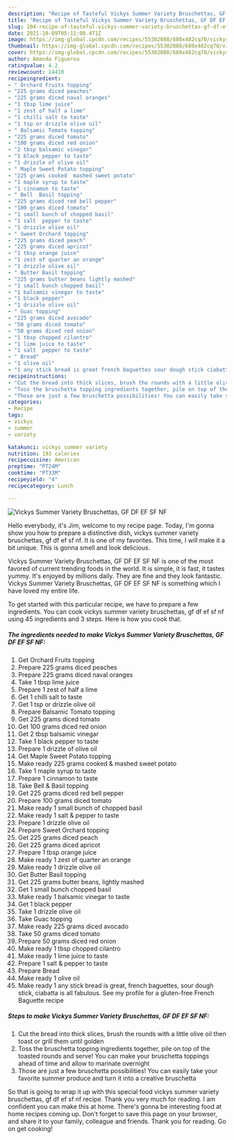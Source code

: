 ```yaml
---
description: "Recipe of Tasteful Vickys Summer Variety Bruschettas, GF DF EF SF NF"
title: "Recipe of Tasteful Vickys Summer Variety Bruschettas, GF DF EF SF NF"
slug: 104-recipe-of-tasteful-vickys-summer-variety-bruschettas-gf-df-ef-sf-nf
date: 2021-10-09T05:11:08.471Z
image: https://img-global.cpcdn.com/recipes/55302088/680x482cq70/vickys-summer-variety-bruschettas-gf-df-ef-sf-nf-recipe-main-photo.jpg
thumbnail: https://img-global.cpcdn.com/recipes/55302088/680x482cq70/vickys-summer-variety-bruschettas-gf-df-ef-sf-nf-recipe-main-photo.jpg
cover: https://img-global.cpcdn.com/recipes/55302088/680x482cq70/vickys-summer-variety-bruschettas-gf-df-ef-sf-nf-recipe-main-photo.jpg
author: Amanda Figueroa
ratingvalue: 4.2
reviewcount: 14410
recipeingredient:
- " Orchard Fruits topping"
- "225 grams diced peaches"
- "225 grams diced naval oranges"
- "1 tbsp lime juice"
- "1 zest of half a lime"
- "1 chilli salt to taste"
- "1 tsp or drizzle olive oil"
- " Balsamic Tomato topping"
- "225 grams diced tomato"
- "100 grams diced red onion"
- "2 tbsp balsamic vinegar"
- "1 black pepper to taste"
- "1 drizzle of olive oil"
- " Maple Sweet Potato topping"
- "225 grams cooked  mashed sweet potato"
- "1 maple syrup to taste"
- "1 cinnamon to taste"
- " Bell  Basil topping"
- "225 grams diced red bell pepper"
- "100 grams diced tomato"
- "1 small bunch of chopped basil"
- "1 salt  pepper to taste"
- "1 drizzle olive oil"
- " Sweet Orchard topping"
- "225 grams diced peach"
- "225 grams diced apricot"
- "1 tbsp orange juice"
- "1 zest of quarter an orange"
- "1 drizzle olive oil"
- " Butter Basil topping"
- "225 grams butter beans lightly mashed"
- "1 small bunch chopped basil"
- "1 balsamic vinegar to taste"
- "1 black pepper"
- "1 drizzle olive oil"
- " Guac topping"
- "225 grams diced avocado"
- "50 grams diced tomato"
- "50 grams diced red onion"
- "1 tbsp chopped cilantro"
- "1 lime juice to taste"
- "1 salt  pepper to taste"
- " Bread"
- "1 olive oil"
- "1 any stick bread is great french baguettes sour dough stick ciabatta is all fabulous See my profile for a glutenfree French Baguette recipe"
recipeinstructions:
- "Cut the bread into thick slices, brush the rounds with a little olive oil then toast or grill them until golden"
- "Toss the bruschetta topping ingredients together, pile on top of the toasted rounds and serve! You can make your bruschetta toppings ahead of time and allow to marinate overnight"
- "Those are just a few bruschetta possibilities! You can easily take your favorite summer produce and turn it into a creative bruschetta"
categories:
- Recipe
tags:
- vickys
- summer
- variety

katakunci: vickys summer variety 
nutrition: 193 calories
recipecuisine: American
preptime: "PT24M"
cooktime: "PT33M"
recipeyield: "4"
recipecategory: Lunch

---
```



![Vickys Summer Variety Bruschettas, GF DF EF SF NF](https://img-global.cpcdn.com/recipes/55302088/680x482cq70/vickys-summer-variety-bruschettas-gf-df-ef-sf-nf-recipe-main-photo.jpg)

Hello everybody, it's Jim, welcome to my recipe page. Today, I'm gonna show you how to prepare a distinctive dish, vickys summer variety bruschettas, gf df ef sf nf. It is one of my favorites. This time, I will make it a bit unique. This is gonna smell and look delicious.

Vickys Summer Variety Bruschettas, GF DF EF SF NF is one of the most favored of current trending foods in the world. It is simple, it is fast, it tastes yummy. It's enjoyed by millions daily. They are fine and they look fantastic. Vickys Summer Variety Bruschettas, GF DF EF SF NF is something which I have loved my entire life.




To get started with this particular recipe, we have to prepare a few ingredients. You can cook vickys summer variety bruschettas, gf df ef sf nf using 45 ingredients and 3 steps. Here is how you cook that.

<!--inarticleads1-->

##### The ingredients needed to make Vickys Summer Variety Bruschettas, GF DF EF SF NF:

1. Get  Orchard Fruits topping
1. Prepare 225 grams diced peaches
1. Prepare 225 grams diced naval oranges
1. Take 1 tbsp lime juice
1. Prepare 1 zest of half a lime
1. Get 1 chilli salt to taste
1. Get 1 tsp or drizzle olive oil
1. Prepare  Balsamic Tomato topping
1. Get 225 grams diced tomato
1. Get 100 grams diced red onion
1. Get 2 tbsp balsamic vinegar
1. Take 1 black pepper to taste
1. Prepare 1 drizzle of olive oil
1. Get  Maple Sweet Potato topping
1. Make ready 225 grams cooked &amp; mashed sweet potato
1. Take 1 maple syrup to taste
1. Prepare 1 cinnamon to taste
1. Take  Bell &amp; Basil topping
1. Get 225 grams diced red bell pepper
1. Prepare 100 grams diced tomato
1. Make ready 1 small bunch of chopped basil
1. Make ready 1 salt &amp; pepper to taste
1. Prepare 1 drizzle olive oil
1. Prepare  Sweet Orchard topping
1. Get 225 grams diced peach
1. Get 225 grams diced apricot
1. Prepare 1 tbsp orange juice
1. Make ready 1 zest of quarter an orange
1. Make ready 1 drizzle olive oil
1. Get  Butter Basil topping
1. Get 225 grams butter beans, lightly mashed
1. Get 1 small bunch chopped basil
1. Make ready 1 balsamic vinegar to taste
1. Get 1 black pepper
1. Take 1 drizzle olive oil
1. Take  Guac topping
1. Make ready 225 grams diced avocado
1. Take 50 grams diced tomato
1. Prepare 50 grams diced red onion
1. Make ready 1 tbsp chopped cilantro
1. Make ready 1 lime juice to taste
1. Prepare 1 salt &amp; pepper to taste
1. Prepare  Bread
1. Make ready 1 olive oil
1. Make ready 1 any stick bread is great, french baguettes, sour dough stick, ciabatta is all fabulous. See my profile for a gluten-free French Baguette recipe




<!--inarticleads2-->

##### Steps to make Vickys Summer Variety Bruschettas, GF DF EF SF NF:

1. Cut the bread into thick slices, brush the rounds with a little olive oil then toast or grill them until golden
1. Toss the bruschetta topping ingredients together, pile on top of the toasted rounds and serve! You can make your bruschetta toppings ahead of time and allow to marinate overnight
1. Those are just a few bruschetta possibilities! You can easily take your favorite summer produce and turn it into a creative bruschetta




So that is going to wrap it up with this special food vickys summer variety bruschettas, gf df ef sf nf recipe. Thank you very much for reading. I am confident you can make this at home. There's gonna be interesting food at home recipes coming up. Don't forget to save this page on your browser, and share it to your family, colleague and friends. Thank you for reading. Go on get cooking!
